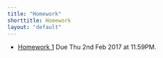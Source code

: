```yaml
---
title: "Homework"
shorttitle: Homework
layout: "default"
---
```


- [Homework 1](AM207_HW1.html) Due Thu 2nd Feb 2017 at 11.59PM.
